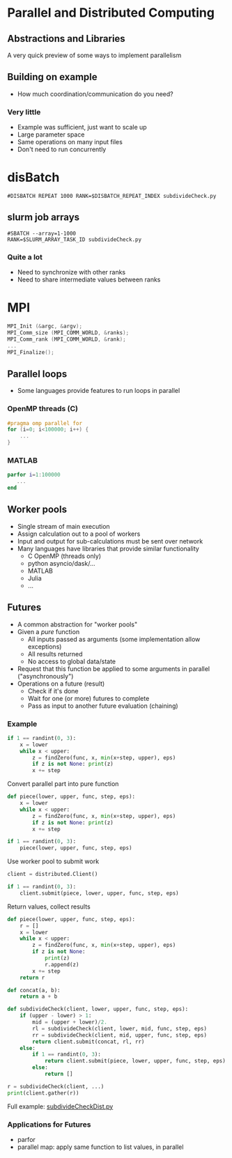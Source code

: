 # Parallel and Distributed Computing

## Abstractions and Libraries

A very quick preview of some ways to implement parallelism



## Building on example

* How much coordination/communication do you need?


### Very little

* Example was sufficient, just want to scale up
* Large parameter space
* Same operations on many input files
* Don't need to run concurrently

# disBatch

```
#DISBATCH REPEAT 1000 RANK=$DISBATCH_REPEAT_INDEX subdivideCheck.py
```

## slurm job arrays

```
#SBATCH --array=1-1000
RANK=$SLURM_ARRAY_TASK_ID subdivideCheck.py
```


### Quite a lot

* Need to synchronize with other ranks
* Need to share intermediate values between ranks

# MPI

```C
MPI_Init (&argc, &argv);
MPI_Comm_size (MPI_COMM_WORLD, &ranks);
MPI_Comm_rank (MPI_COMM_WORLD, &rank);
...
MPI_Finalize();
```


## Parallel loops

* Some languages provide features to run loops in parallel

### OpenMP threads (C)

```C
#pragma omp parallel for
for (i=0; i<100000; i++) {
    ...
}
```

### MATLAB

```matlab
parfor i=1:100000
   ...
end
```



## Worker pools

* Single stream of main execution
* Assign calculation out to a pool of workers
* Input and output for sub-calculations must be sent over network
* Many languages have libraries that provide similar functionality
   * C OpenMP (threads only)
   * python asyncio/dask/...
   * MATLAB
   * Julia
   * ...


## Futures

* A common abstraction for "worker pools"
* Given a *pure* function
   * All inputs passed as arguments (some implementation allow exceptions)
   * All results returned
   * No access to global data/state
* Request that this function be applied to some arguments in parallel ("asynchronously")
* Operations on a future (result)
   * Check if it's done
   * Wait for one (or more) futures to complete
   * Pass as input to another future evaluation (chaining)


### Example

```python
if 1 == randint(0, 3):
    x = lower
    while x < upper:
        z = findZero(func, x, min(x+step, upper), eps)
        if z is not None: print(z)
        x += step
```

Convert parallel part into pure function

```python
def piece(lower, upper, func, step, eps):
    x = lower
    while x < upper:
        z = findZero(func, x, min(x+step, upper), eps)
        if z is not None: print(z)
        x += step

if 1 == randint(0, 3):
    piece(lower, upper, func, step, eps)
```

Use worker pool to submit work

```python
client = distributed.Client()

if 1 == randint(0, 3):
    client.submit(piece, lower, upper, func, step, eps)
```


Return values, collect results

```python
def piece(lower, upper, func, step, eps):
    r = []
    x = lower
    while x < upper:
        z = findZero(func, x, min(x+step, upper), eps)
        if z is not None:
            print(z)
            r.append(z)
        x += step
    return r

def concat(a, b):
    return a + b
```

```python
def subdivideCheck(client, lower, upper, func, step, eps):
    if (upper - lower) > 1:
        mid = (upper + lower)/2.
        rl = subdivideCheck(client, lower, mid, func, step, eps)
        rr = subdivideCheck(client, mid, upper, func, step, eps)
        return client.submit(concat, rl, rr)
    else:
        if 1 == randint(0, 3):
            return client.submit(piece, lower, upper, func, step, eps)
        else:
            return []

r = subdivideCheck(client, ...)
print(client.gather(r))
```

Full example: [subdivideCheckDist.py](subdivideCheckDist.py)


### Applications for Futures

* parfor
* parallel map: apply same function to list values, in parallel
